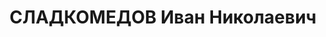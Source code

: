 ---
title: СЛАДКОМЕДОВ Иван Николаевич
description: '1903, м. Донецьк, росіянин, освіта середня, прож.: м. Артемівськ Перевальського
  р-ну, завідуючий шахтою ім. Артема

  Військовою колегією Верховного суду СРСР 2 січня 1938 р. засуджений до розстрілу.
  Страчений 3 січня 1938 р.

  Реабілітований у 1957 р.'
---